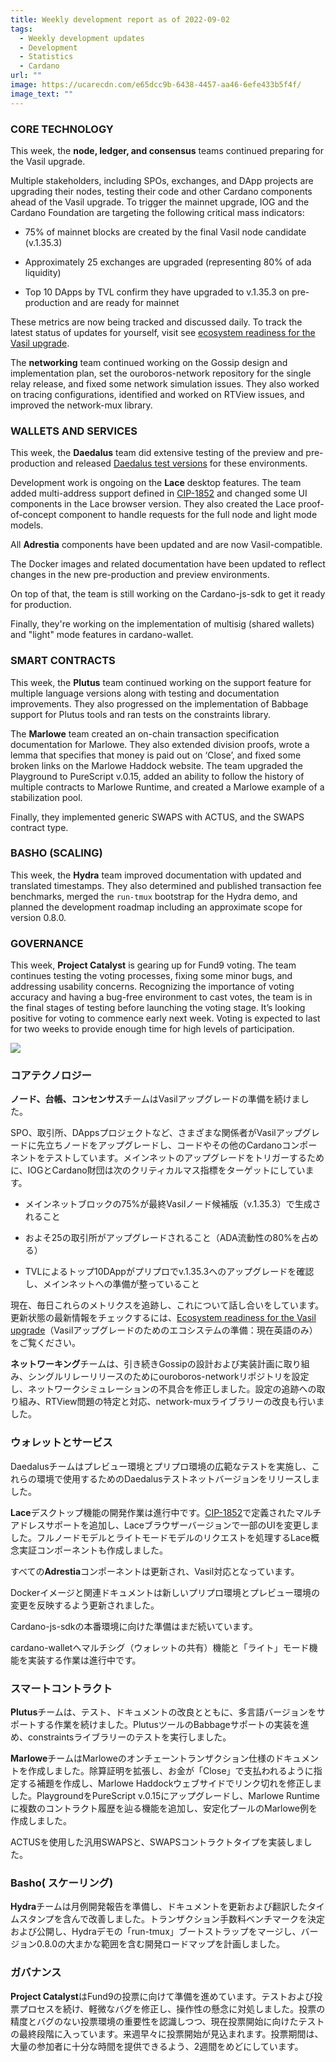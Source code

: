 ```yaml
---
title: Weekly development report as of 2022-09-02
tags:
  - Weekly development updates
  - Development
  - Statistics
  - Cardano
url: ""
image: https://ucarecdn.com/e65dcc9b-6438-4457-aa46-6efe433b5f4f/
image_text: ""
---
```


### CORE TECHNOLOGY

This week, the **node, ledger, and consensus** teams continued preparing for the Vasil upgrade. 

Multiple stakeholders, including SPOs, exchanges, and DApp projects are upgrading their nodes, testing their code and other Cardano components ahead of the Vasil upgrade. To trigger the mainnet upgrade, IOG and the Cardano Foundation are targeting the following critical mass indicators:

*   75% of mainnet blocks are created by the final Vasil node candidate (v.1.35.3)
    
*   Approximately 25 exchanges are upgraded (representing 80% of ada liquidity)
    
*   Top 10 DApps by TVL confirm they have upgraded to v.1.35.3 on pre-production and are ready for mainnet 
    

These metrics are now being tracked and discussed daily. To track the latest status of updates for yourself, visit see [ecosystem readiness for the Vasil upgrade](https://iohk.zendesk.com/hc/en-us/articles/7981157534105-Third-party-readiness-for-Vasil-upgrade).

The **networking** team continued working on the Gossip design and implementation plan, set the ouroboros-network repository for the single relay release, and fixed some network simulation issues. They also worked on tracing configurations, identified and worked on RTView issues, and improved the network-mux library. 

### WALLETS AND SERVICES 

This week, the **Daedalus** team did extensive testing of the preview and pre-production and released [Daedalus test versions](https://docs.cardano.org/cardano-testnet/daedalus-testnet) for these environments.

Development work is ongoing on the **Lace** desktop features. The team added multi-address support defined in [CIP-1852](https://cips.cardano.org/cips/cip1852/) and changed some UI components in the Lace browser version. They also created the Lace proof-of-concept component to handle requests for the full node and light mode models.

All **Adrestia** components have been updated and are now Vasil-compatible.

The Docker images and related documentation have been updated to reflect changes in the new pre-production and preview environments.

On top of that, the team is still working on the Cardano-js-sdk to get it ready for production.

Finally, they're working on the implementation of multisig (shared wallets) and "light" mode features in cardano-wallet.

### SMART CONTRACTS

This week, the **Plutus** team continued working on the support feature for multiple language versions along with testing and documentation improvements. They also progressed on the implementation of Babbage support for Plutus tools and ran tests on the constraints library. 

The **Marlowe** team created an on-chain transaction specification documentation for Marlowe. They also extended division proofs, wrote a lemma that specifies that money is paid out on ‘Close’, and fixed some broken links on the Marlowe Haddock website. The team upgraded the Playground to PureScript v.0.15, added an ability to follow the history of multiple contracts to Marlowe Runtime, and created a Marlowe example of a stabilization pool. 

Finally, they implemented generic SWAPS with ACTUS, and the SWAPS contract type.

### BASHO (SCALING)

This week, the **Hydra** team improved documentation with updated and translated timestamps. They also determined and published transaction fee benchmarks, merged the `run-tmux` bootstrap for the Hydra demo, and planned the development roadmap including an approximate scope for version 0.8.0.

### GOVERNANCE

This week, **Project Catalyst** is gearing up for Fund9 voting. The team continues testing the voting processes, fixing some minor bugs, and addressing usability concerns. Recognizing the importance of voting accuracy and having a bug-free environment to cast votes, the team is in the final stages of testing before launching the voting stage. It’s looking positive for voting to commence early next week. Voting is expected to last for two weeks to provide enough time for high levels of participation.  

![](https://lh5.googleusercontent.com/Aa5UKtjrzkh-imiKfGbmRIbk8bB8bpX2J01f6yvmNFga0gk4XpwdtWZFe1lEs2-lJ9ChHwcy0k_QEoHhDONdk1X0dcyoyR6lAdBjWgBUOCOZQ5cu7SW_REx3wqu8dgUkLlo9mJt1PIcZJlF1TNwCsWEDVerHCl26ltXkOfB5hBoSDfEC44gAxNApSg)

### コアテクノロジー

**ノード、台帳、コンセンサス**チームはVasilアップグレードの準備を続けました。 

SPO、取引所、DAppsプロジェクトなど、さまざまな関係者がVasilアップグレードに先立ちノードをアップグレードし、コードやその他のCardanoコンポーネントをテストしています。メインネットのアップグレードをトリガーするために、IOGとCardano財団は次のクリティカルマス指標をターゲットにしています。

*   メインネットブロックの75%が最終Vasilノード候補版（v.1.35.3）で生成されること
    
*   およそ25の取引所がアップグレードされること（ADA流動性の80%を占める）
    
*   TVLによるトップ10DAppがプリプロでv.1.35.3へのアップグレードを確認し、メインネットへの準備が整っていること 
    

現在、毎日これらのメトリクスを追跡し、これについて話し合いをしています。更新状態の最新情報をチェックするには、[Ecosystem readiness for the Vasil upgrade](https://iohk.zendesk.com/hc/en-us/articles/7981157534105-Third-party-readiness-for-Vasil-upgrade)（Vasilアップグレードのためのエコシステムの準備：現在英語のみ）をご覧ください。

**ネットワーキング**チームは、引き続きGossipの設計および実装計画に取り組み、シングルリレーリリースのためにouroboros-networkリポジトリを設定し、ネットワークシミュレーションの不具合を修正しました。設定の追跡への取り組み、RTView問題の特定と対応、network-muxライブラリーの改良も行いました。 

### ウォレットとサービス 

Daedalusチームはプレビュー環境とプリプロ環境の広範なテストを実施し、これらの環境で使用するためのDaedalusテストネットバージョンをリリースしました。

**Lace**デスクトップ機能の開発作業は進行中です。[CIP-1852](https://cips.cardano.org/cips/cip1852/)で定義されたマルチアドレスサポートを追加し、Laceブラウザーバージョンで一部のUIを変更しました。フルノードモデルとライトモードモデルのリクエストを処理するLace概念実証コンポーネントも作成しました。

すべての**Adrestia**コンポーネントは更新され、Vasil対応となっています。

Dockerイメージと関連ドキュメントは新しいプリプロ環境とプレビュー環境の変更を反映するよう更新されました。

Cardano-js-sdkの本番環境に向けた準備はまだ続いています。

cardano-walletへマルチシグ（ウォレットの共有）機能と「ライト」モード機能を実装する作業は進行中です。

### スマートコントラクト

**Plutus**チームは、テスト、ドキュメントの改良とともに、多言語バージョンをサポートする作業を続けました。PlutusツールのBabbageサポートの実装を進め、constraintsライブラリーのテストを実行しました。 

**Marlowe**チームはMarloweのオンチェーントランザクション仕様のドキュメントを作成しました。除算証明を拡張し、お金が「Close」で支払われるように指定する補題を作成し、Marlowe Haddockウェブサイドでリンク切れを修正しました。PlaygroundをPureScript v.0.15にアップグレードし、Marlowe Runtimeに複数のコントラクト履歴を辿る機能を追加し、安定化プールのMarlowe例を作成しました。 

ACTUSを使用した汎用SWAPSと、SWAPSコントラクトタイプを実装しました。

### Basho( スケーリング)

**Hydra**チームは月例開発報告を準備し、ドキュメントを更新および翻訳したタイムスタンプを含んで改善しました。トランザクション手数料ベンチマークを決定および公開し、Hydraデモの「run-tmux」ブートストラップをマージし、バージョン0.8.0の大まかな範囲を含む開発ロードマップを計画しました。

### ガバナンス

**Project Catalyst**はFund9の投票に向けて準備を進めています。テストおよび投票プロセスを続け、軽微なバグを修正し、操作性の懸念に対処しました。投票の精度とバグのない投票環境の重要性を認識しつつ、現在投票開始に向けたテストの最終段階に入っています。来週早々に投票開始が見込まれます。投票期間は、大量の参加者に十分な時間を提供できるよう、2週間をめどにしています。
